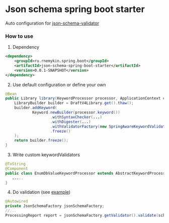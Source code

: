 # Json schema spring boot starter
 Auto configuration for [json-schema-validator](https://github.com/java-json-tools/json-schema-validator)

### How to use
1.  Dependency
```xml
<dependency>
    <groupId>ru.rnemykin.spring.boot</groupId>
    <artifactId>json-schema-spring-boot-starter</artifactId>
    <version>0.0.1-SNAPSHOT</version>
</dependency>
```

2. Use default configuration or define your own
```java
@Bean
public Library library(KeywordProcessor processor, ApplicationContext ctx) {
    LibraryBuilder builder = DraftV4Library.get().thaw();
    builder.addKeyword(
            Keyword.newBuilder(processor.keyword())
                    .withSyntaxChecker(...)
                    .withDigester(...)
                    .withValidatorFactory(new SpringAwareKeywordValidatorFactory(...)
                    .freeze()
    );
    return builder.freeze();
}    
```

3. Write custom keywordValidators 
```java
@ToString
@Component
public class EnumDbValueKeywordProcessor extends AbstractKeywordProcessor {
   .....
}
```

4. Do validation (see [example](https://github.com/rnemykin/spring-json-schema-validation))
```java
@Autowired
private JsonSchemaFactory jsonSchemaFactory;
//...
ProcessingReport report = jsonSchemaFactory.getValidator().validate(schema, entity);
```
